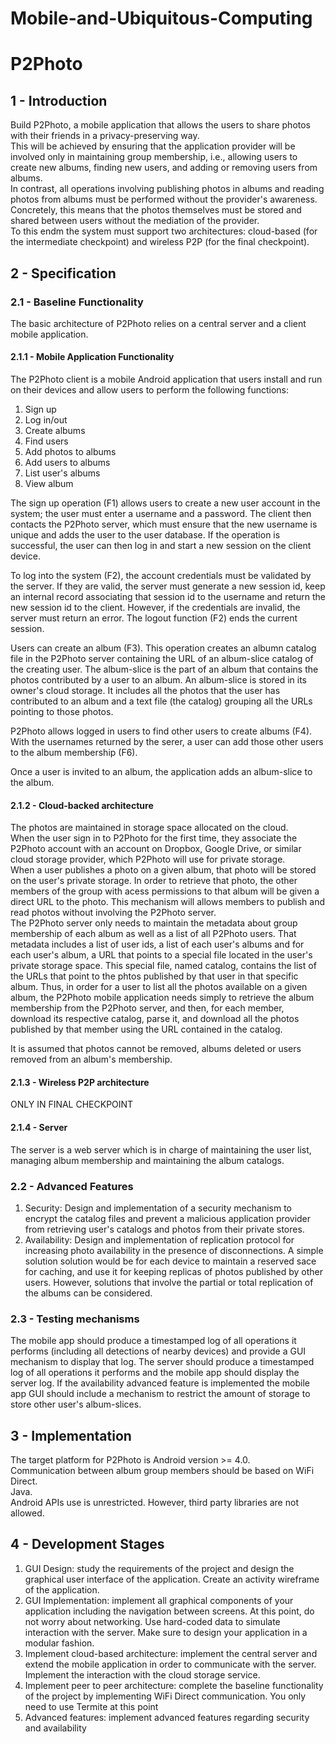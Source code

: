 # Mobile-and-Ubiquitous-Computing

# P2Photo



## 1 - Introduction

Build P2Photo, a mobile application that allows the users to share photos with their friends in a privacy-preserving way.  
This will be achieved by ensuring that the application provider will be involved only in maintaining group membership, i.e., allowing users to create new albums, finding new users, and adding or removing users from albums.  
In contrast, all operations involving publishing photos in albums and reading photos from albums must be performed without the provider's awareness.  
Concretely, this means that the photos themselves must be stored and shared between users without the mediation of the provider.  
To this endm the system must support two architectures: cloud-based (for the intermediate checkpoint) and wireless P2P (for the final checkpoint).



## 2 - Specification


### 2.1 - Baseline Functionality

The basic architecture of P2Photo relies on a central server and a client mobile application.

#### 2.1.1 - Mobile Application Functionality

The P2Photo client is a mobile Android application that users install and run on their devices and allow users to perform the following functions:

1. Sign up
2. Log in/out
3. Create albums
4. Find users
5. Add photos to albums
6. Add users to albums
7. List user's albums
8. View album

The sign up operation (F1) allows users to create a new user account in the system; the user must enter a username and a password. The client then contacts the P2Photo server, which must ensure that the new username is unique and adds the user to the user database. If the operation is successful, the user can then log in and start a new session on the client device.

To log into the system (F2), the account credentials must be validated by the server. If they are valid, the server must generate a new session id, keep an internal record associating that session id to the username and return the new session id to the client. However, if the credentials are invalid, the server must return an error. The logout function (F2) ends the current session.

Users can create an album (F3). This operation creates an albumn catalog file in the P2Photo server containing the URL of an album-slice catalog of the creating user. The album-slice is the part of an album that contains the photos contributed by a user to an album. An album-slice is stored in its owner's cloud storage. It includes all the photos that the user has contributed to an album and a text file (the catalog) grouping all the URLs pointing to those photos. 

P2Photo allows logged in users to find other users to create albums (F4). With the usernames returned by the serer, a user can add those other users to the album membership (F6).

Once a user is invited to an album, the application adds an album-slice to the album.

#### 2.1.2 - Cloud-backed architecture

The photos are maintained in storage space allocated on the cloud.  
When the user sign in to P2Photo for the first time, they associate the P2Photo account with an account on Dropbox, Google Drive, or similar cloud storage provider, which P2Photo will use for private storage.  
When a user publishes a photo on a given album, that photo will be stored on the user's private storage. In order to retrieve that photo, the other members of the group with acess permissions to that album will be given a direct URL to the photo. This mechanism will allows members to publish and read photos without involving the P2Photo server.  
The P2Photo server only needs to maintain the metadata about group membership of each album as well as a list of all P2Photo users. That metadata includes a list of user ids, a list of each user's albums and for each user's album, a URL that points to a special file located in the user's private storage space. This special file, named catalog, contains the list of the URLs that point to the phtos published by that user in that specific album. Thus, in order for a user to list all the photos available on a given album, the P2Photo mobile application needs simply to retrieve the album membership from the P2Photo server, and then, for each member, download its respective catalog, parse it, and download all the photos published by that member using the URL contained in the catalog.  

It is assumed that photos cannot be removed, albums deleted or users removed from an album's membership.

#### 2.1.3 - Wireless P2P architecture

ONLY IN FINAL CHECKPOINT

#### 2.1.4 - Server

The server is a web server which is in charge of maintaining the user list, managing album membership and maintaining the album catalogs.


### 2.2 - Advanced Features

1. Security: Design and implementation of a security mechanism to encrypt the catalog files and prevent a malicious application provider from retrieving user's catalogs and photos from their private stores.
2. Availability: Design and implementation of  replication protocol for increasing photo availability in the presence of disconnections. A simple solution solution would be for each device to maintain a reserved sace for caching, and use it for keeping replicas of photos published by other users. However, solutions that involve the partial or total replication of the albums can be considered.


### 2.3 - Testing mechanisms

The mobile app should produce a timestamped log of all operations it performs (including all detections of nearby devices) and provide a GUI mechanism to display that log. The server should produce a timestamped log of all operations it performs and the mobile app should display the server log. If the availability advanced feature is implemented the mobile app GUI should include a mechanism to restrict the amount of storage to store other user's album-slices.



## 3 - Implementation

The target platform for P2Photo is Android version >= 4.0.  
Communication between album group members should be based on WiFi Direct.  
Java.  
Android APIs use is unrestricted. However, third party libraries are not allowed.



## 4 - Development Stages

1. GUI Design: study the requirements of the project and design the graphical user interface of the application. Create an activity wireframe of the application.
2. GUI Implementation: implement all graphical components of your application including the navigation between screens. At this point, do not worry about networking. Use hard-coded data to simulate interaction with the server. Make sure to design your application in a modular fashion.
3. Implement cloud-based architecture: implement the central server and extend the mobile application in order to communicate with the server. Implement the interaction with the cloud storage service.
4. Implement peer to peer architecture: complete the baseline functionality of the project by implementing WiFi Direct communication. You only need to use Termite at this point
5. Advanced features: implement advanced features regarding security and availability
